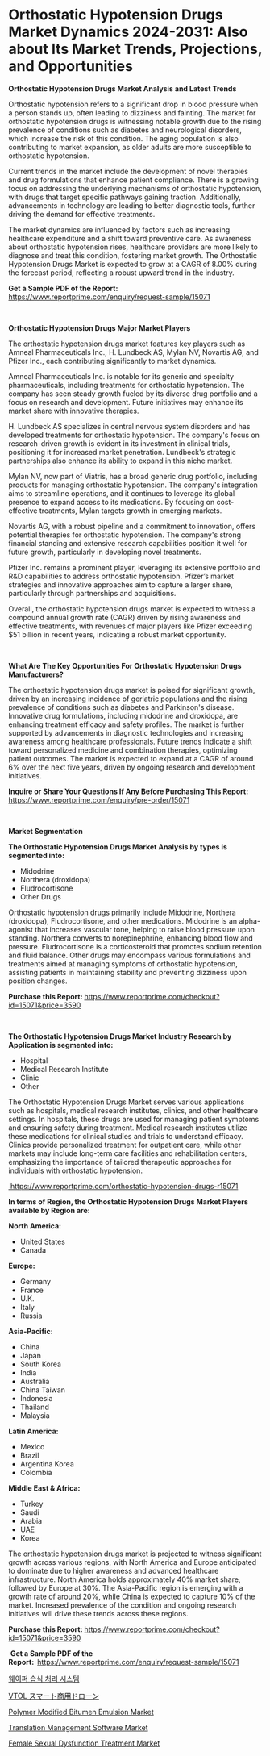 <p><h1>Orthostatic Hypotension Drugs Market Dynamics 2024-2031: Also about Its Market Trends, Projections, and Opportunities</h1></p><p><strong>Orthostatic Hypotension Drugs Market Analysis and Latest Trends</strong></p>
<p><p>Orthostatic hypotension refers to a significant drop in blood pressure when a person stands up, often leading to dizziness and fainting. The market for orthostatic hypotension drugs is witnessing notable growth due to the rising prevalence of conditions such as diabetes and neurological disorders, which increase the risk of this condition. The aging population is also contributing to market expansion, as older adults are more susceptible to orthostatic hypotension.</p><p>Current trends in the market include the development of novel therapies and drug formulations that enhance patient compliance. There is a growing focus on addressing the underlying mechanisms of orthostatic hypotension, with drugs that target specific pathways gaining traction. Additionally, advancements in technology are leading to better diagnostic tools, further driving the demand for effective treatments.</p><p>The market dynamics are influenced by factors such as increasing healthcare expenditure and a shift toward preventive care. As awareness about orthostatic hypotension rises, healthcare providers are more likely to diagnose and treat this condition, fostering market growth. The Orthostatic Hypotension Drugs Market is expected to grow at a CAGR of 8.00% during the forecast period, reflecting a robust upward trend in the industry.</p></p>
<p><strong>Get a Sample PDF of the Report:&nbsp;</strong> <a href="https://www.reportprime.com/enquiry/request-sample/15071">https://www.reportprime.com/enquiry/request-sample/15071</a></p>
<p>&nbsp;</p>
<p><strong>Orthostatic Hypotension Drugs Major Market Players</strong></p>
<p><p>The orthostatic hypotension drugs market features key players such as Amneal Pharmaceuticals Inc., H. Lundbeck AS, Mylan NV, Novartis AG, and Pfizer Inc., each contributing significantly to market dynamics.</p><p>Amneal Pharmaceuticals Inc. is notable for its generic and specialty pharmaceuticals, including treatments for orthostatic hypotension. The company has seen steady growth fueled by its diverse drug portfolio and a focus on research and development. Future initiatives may enhance its market share with innovative therapies.</p><p>H. Lundbeck AS specializes in central nervous system disorders and has developed treatments for orthostatic hypotension. The company's focus on research-driven growth is evident in its investment in clinical trials, positioning it for increased market penetration. Lundbeck's strategic partnerships also enhance its ability to expand in this niche market.</p><p>Mylan NV, now part of Viatris, has a broad generic drug portfolio, including products for managing orthostatic hypotension. The company's integration aims to streamline operations, and it continues to leverage its global presence to expand access to its medications. By focusing on cost-effective treatments, Mylan targets growth in emerging markets.</p><p>Novartis AG, with a robust pipeline and a commitment to innovation, offers potential therapies for orthostatic hypotension. The company's strong financial standing and extensive research capabilities position it well for future growth, particularly in developing novel treatments.</p><p>Pfizer Inc. remains a prominent player, leveraging its extensive portfolio and R&D capabilities to address orthostatic hypotension. Pfizer’s market strategies and innovative approaches aim to capture a larger share, particularly through partnerships and acquisitions.</p><p>Overall, the orthostatic hypotension drugs market is expected to witness a compound annual growth rate (CAGR) driven by rising awareness and effective treatments, with revenues of major players like Pfizer exceeding $51 billion in recent years, indicating a robust market opportunity.</p></p>
<p>&nbsp;</p>
<p><strong>What Are The Key Opportunities For Orthostatic Hypotension Drugs Manufacturers?</strong></p>
<p><p>The orthostatic hypotension drugs market is poised for significant growth, driven by an increasing incidence of geriatric populations and the rising prevalence of conditions such as diabetes and Parkinson's disease. Innovative drug formulations, including midodrine and droxidopa, are enhancing treatment efficacy and safety profiles. The market is further supported by advancements in diagnostic technologies and increasing awareness among healthcare professionals. Future trends indicate a shift toward personalized medicine and combination therapies, optimizing patient outcomes. The market is expected to expand at a CAGR of around 6% over the next five years, driven by ongoing research and development initiatives.</p></p>
<p><strong>Inquire or Share Your Questions If Any Before Purchasing This Report:</strong> <a href="https://www.reportprime.com/enquiry/pre-order/15071">https://www.reportprime.com/enquiry/pre-order/15071</a></p>
<p>&nbsp;</p>
<p><strong>Market Segmentation</strong></p>
<p><strong>The Orthostatic Hypotension Drugs Market Analysis by types is segmented into:</strong></p>
<p><ul><li>Midodrine</li><li>Northera (droxidopa)</li><li>Fludrocortisone</li><li>Other Drugs</li></ul></p>
<p><p>Orthostatic hypotension drugs primarily include Midodrine, Northera (droxidopa), Fludrocortisone, and other medications. Midodrine is an alpha-agonist that increases vascular tone, helping to raise blood pressure upon standing. Northera converts to norepinephrine, enhancing blood flow and pressure. Fludrocortisone is a corticosteroid that promotes sodium retention and fluid balance. Other drugs may encompass various formulations and treatments aimed at managing symptoms of orthostatic hypotension, assisting patients in maintaining stability and preventing dizziness upon position changes.</p></p>
<p><strong>Purchase this Report:&nbsp;</strong><a href="https://www.reportprime.com/checkout?id=15071&price=3590">https://www.reportprime.com/checkout?id=15071&price=3590</a></p>
<p>&nbsp;</p>
<p><strong>The Orthostatic Hypotension Drugs Market Industry Research by Application is segmented into:</strong></p>
<p><ul><li>Hospital</li><li>Medical Research Institute</li><li>Clinic</li><li>Other</li></ul></p>
<p><p>The Orthostatic Hypotension Drugs Market serves various applications such as hospitals, medical research institutes, clinics, and other healthcare settings. In hospitals, these drugs are used for managing patient symptoms and ensuring safety during treatment. Medical research institutes utilize these medications for clinical studies and trials to understand efficacy. Clinics provide personalized treatment for outpatient care, while other markets may include long-term care facilities and rehabilitation centers, emphasizing the importance of tailored therapeutic approaches for individuals with orthostatic hypotension.</p></p>
<p><a href="https://www.reportprime.com/orthostatic-hypotension-drugs-r15071">&nbsp;https://www.reportprime.com/orthostatic-hypotension-drugs-r15071</a></p>
<p><strong>In terms of Region, the Orthostatic Hypotension Drugs Market Players available by Region are:</strong></p>
<p>
    <p> <strong> North America: </strong>
        <ul>
            <li>United States</li>
            <li>Canada</li>
        </ul>
        </p> 
    <p> <strong> Europe: </strong>
        <ul>
            <li>Germany</li>
            <li>France</li>
            <li>U.K.</li>
            <li>Italy</li>
            <li>Russia</li>
        </ul>
        </p> 
    <p> <strong> Asia-Pacific: </strong>
        <ul>
            <li>China</li>
            <li>Japan</li>
            <li>South Korea</li>
            <li>India</li>
            <li>Australia</li>
            <li>China Taiwan</li>
            <li>Indonesia</li>
            <li>Thailand</li>
            <li>Malaysia</li>
        </ul>
        </p> 
    <p> <strong> Latin America: </strong>
        <ul>
            <li>Mexico</li>
            <li>Brazil</li>
            <li>Argentina Korea</li>
            <li>Colombia</li>
        </ul>
        </p> 
    <p> <strong> Middle East & Africa: </strong>
        <ul>
            <li>Turkey</li>
            <li>Saudi</li>
            <li>Arabia</li>
            <li>UAE</li>
            <li>Korea</li>
        </ul>
    </p>
    </p>
<p><p>The orthostatic hypotension drugs market is projected to witness significant growth across various regions, with North America and Europe anticipated to dominate due to higher awareness and advanced healthcare infrastructure. North America holds approximately 40% market share, followed by Europe at 30%. The Asia-Pacific region is emerging with a growth rate of around 20%, while China is expected to capture 10% of the market. Increased prevalence of the condition and ongoing research initiatives will drive these trends across these regions.</p></p>
<p><strong>Purchase this Report: </strong><a href="https://www.reportprime.com/checkout?id=15071&price=3590">https://www.reportprime.com/checkout?id=15071&price=3590</a></p>
<p>&nbsp;<strong>Get a Sample PDF of the Report:&nbsp;&nbsp;</strong><a href="https://www.reportprime.com/enquiry/request-sample/15071">https://www.reportprime.com/enquiry/request-sample/15071</a></p>
<p><strong></strong></p>
<p><p><a href="https://medium.com/@percymckty3ytenzie89676/wafer-wet-processing-systems-market-%EC%9D%98-%EA%B8%80%EB%A1%9C%EB%B2%8C-%EC%8B%9C%EC%9E%A5-%EA%B0%9C%EC%9A%94%EB%8A%94-%EC%A0%84-%EC%84%B8%EA%B3%84-%EB%B0%8F-%EC%A3%BC%EC%9A%94-%EC%8B%9C%EC%9E%A5%EC%9D%98-%EC%82%B0%EC%97%85%EC%97%90-%EC%98%81%ED%96%A5%EC%9D%84-%EB%AF%B8%EC%B9%98%EB%8A%94-%EC%A3%BC%EC%9A%94-%ED%8A%B8%EB%A0%8C%EB%93%9C%EC%97%90-%EB%8C%80%ED%95%9C-%EB%8F%85%ED%8A%B9%ED%95%9C-%EA%B4%80%EC%A0%90%EC%9D%84-5eac7ba9e0e7">웨이퍼 습식 처리 시스템</a></p><p><a href="https://medium.com/@americahilario/vtol-smart-commercial-drones-market-%E3%81%AF-%E3%82%B3%E3%82%B9%E3%83%88%E7%AE%A1%E7%90%86%E3%81%A8%E5%8A%B9%E7%8E%87%E5%90%91%E4%B8%8A%E3%82%92%E5%84%AA%E5%85%88%E3%81%97%E3%81%BE%E3%81%99-%E3%81%95%E3%82%89%E3%81%AB-%E5%A0%B1%E5%91%8A%E6%9B%B8%E3%81%AF%E5%B8%82%E5%A0%B4%E3%81%AE%E9%9C%80%E8%A6%81%E9%9D%A2%E3%81%A8%E4%BE%9B%E7%B5%A6%E9%9D%A2%E3%81%AE%E4%B8%A1%E6%96%B9%E3%82%92%E3%82%AB%E3%83%90%E3%83%BC%E3%81%97%E3%81%A6%E3%81%84%E3%81%BE%E3%81%99-vtol-smart-8a49479f09ce">VTOL スマート商用ドローン</a></p><p><a href="https://medium.com/@danibram100_64069/the-growth-of-the-polymer-modified-bitumen-emulsion-market-has-been-significant-driven-by-4ea158755b12">Polymer Modified Bitumen Emulsion Market</a></p><p><a href="https://www.linkedin.com/pulse/translation-management-software-industry-forecast-market-pd4uc?trackingId=cJLGKMJuTiGv9%2FoTLGzM1A%3D%3D">Translation Management Software Market</a></p><p><a href="https://github.com/WayneGriffin411/Market-Research-Report-List-1/blob/main/female-sexual-dysfunction-treatment-market.md">Female Sexual Dysfunction Treatment Market</a></p></p>
